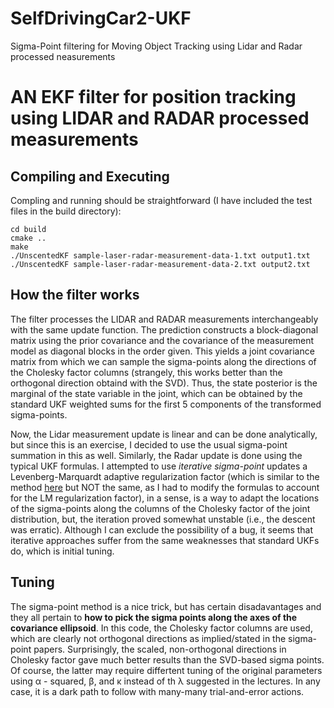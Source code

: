 # SelfDrivingCar2-UKF
Sigma-Point filtering for Moving Object Tracking using Lidar and Radar processed neasurements

# AN EKF filter for position tracking using LIDAR and RADAR processed measurements


## Compiling and Executing
Compling and running should be straightforward (I have included the test files in the build directory):
```
cd build
cmake ..
make
./UnscentedKF sample-laser-radar-measurement-data-1.txt output1.txt
./UnscentedKF sample-laser-radar-measurement-data-2.txt output2.txt
```
## How the filter works
The filter processes the LIDAR and RADAR measurements interchangeably with the same update function. The prediction constructs a block-diagonal matrix using the prior covariance and the covariance of the measurement model as diagonal blocks in the order given. This yields a joint covariance matrix from which we can sample the sigma-points along the directions of the Cholesky factor columns (strangely, this works better than the orthogonal direction obtaind with the SVD). Thus, the state posterior is  the marginal of the state variable in the joint, which can be obtained by the standard UKF weighted sums for the first 5 components of the transformed sigma-points. 

Now, the Lidar measurement update is linear and can be done analytically, but since this is an exercise, I decided to use the usual sigma-point summation in this as well. Similarly, the Radar update is done using the typical UKF formulas. I attempted to use _iterative sigma-point_ updates a Levenberg-Marquardt adaptive regularization factor (which is similar to the method [here](http://robotics.usc.edu/publications/media/uploads/pubs/500.pdf) but NOT the same, as I had to modify the formulas to account for the LM regularization factor), in a sense, is a way to adapt the locations of the sigma-points along the columns of the Cholesky factor of the joint distribution, but, the iteration proved somewhat unstable (i.e., the descent was erratic). Although I can exclude the possibility of a bug, it seems that iterative approaches suffer from the same weaknesses that standard UKFs do, which is initial tuning.

## Tuning

The sigma-point method is a nice trick, but has certain disadavantages and they all pertain to **how to pick the sigma points along the axes of the covariance ellipsoid**. In this code, the Cholesky factor columns are used, which are clearly not orthogonal directions as implied/stated in the sigma-point papers. Surprisingly, the scaled, non-orthogonal directions in Cholesky factor gave much better results than the SVD-based sigma points. Of course, the latter may require differtent tuning of the original parameters using α - squared, β, and κ instead of th λ suggested in the lectures. In any case, it is a dark path to follow with many-many trial-and-error actions. 
